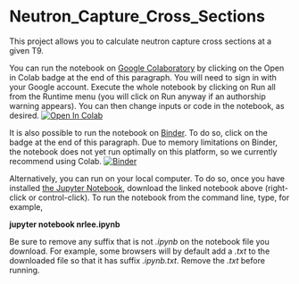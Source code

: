 # Neutron_Capture_Cross_Sections
This project allows you to calculate neutron capture cross sections at a given
T9.

You can run the notebook on [Google Colaboratory](https://colab.research.google.com) by clicking on the Open in Colab badge at the end of this paragraph.  You will need to sign in with your Google account.  Execute the whole notebook by clicking on Run all from the Runtime menu (you will click on Run anyway if an authorship warning appears).  You can then change inputs or code in the notebook, as desired. [![Open In Colab](https://colab.research.google.com/assets/colab-badge.svg)](https://colab.research.google.com/github/ndavila/Neutron_Capture_Cross_Sections/blob/main/neutron_capture_cross_section.ipynb)

It is also possible to run the notebook on [Binder](https://mybinder.org).  To do so, click on the badge at the end of this paragraph.  Due to memory limitations on Binder, the notebook does not yet run optimally on this platform, so we currently recommend using Colab. [![Binder](https://mybinder.org/badge_logo.svg)](https://mybinder.org/v2/gh/ndavila/Neutron_Capture_Cross_Sections/HEAD)

Alternatively, you can run on your local computer.  To do so, once you have installed [the Jupyter Notebook](https://jupyter.org), download the linked notebook above (right-click or control-click).  To run the notebook from the command line, type, for example,

**jupyter notebook nrlee.ipynb**

Be sure to remove any suffix that is not *.ipynb* on the notebook file you download.  For example, some browsers will by default add a *.txt* to the downloaded file so that it has suffix *.ipynb.txt*.  Remove the *.txt* before running.


